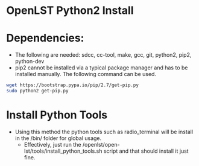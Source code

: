 # OpenLST Python2 Install

# Dependencies:
 - The following are needed: sdcc, cc-tool, make, gcc, git, python2, pip2, python-dev
 - pip2 cannot be installed via a typical package manager and has to be installed manually. The following command can be used.

``` bash
wget https://bootstrap.pypa.io/pip/2.7/get-pip.py
sudo python2 get-pip.py
```

# Install Python Tools
 - Using this method the python tools such as radio_terminal will be install in the /bin/ folder for global usage.
	- Effectively, just run the /openlst/open-lst/tools/install_python_tools.sh script and that should install it just fine.
